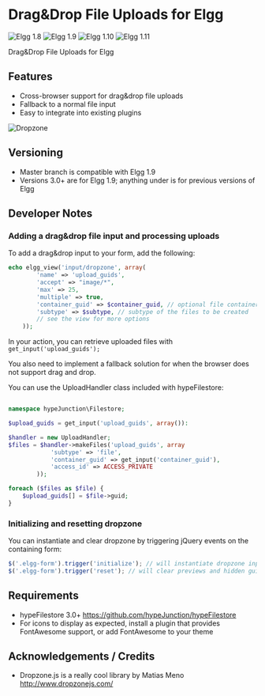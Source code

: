 Drag&Drop File Uploads for Elgg
===============================
![Elgg 1.8](https://img.shields.io/badge/Elgg-1.8.x-orange.svg?style=flat-square)
![Elgg 1.9](https://img.shields.io/badge/Elgg-1.9.x-orange.svg?style=flat-square)
![Elgg 1.10](https://img.shields.io/badge/Elgg-1.10.x-orange.svg?style=flat-square)
![Elgg 1.11](https://img.shields.io/badge/Elgg-1.11.x-orange.svg?style=flat-square)

Drag&Drop File Uploads for Elgg

## Features

* Cross-browser support for drag&drop file uploads
* Fallback to a normal file input
* Easy to integrate into existing plugins

![Dropzone](https://raw.github.com/hypeJunction/hypeDropzone/master/screenshots/dropzone_updated.png "Dropzone")

## Versioning

* Master branch is compatible with Elgg 1.9
* Versions 3.0+ are for Elgg 1.9; anything under is for previous versions of Elgg

## Developer Notes

### Adding a drag&drop file input and processing uploads

To add a drag&drop input to your form, add the following:

```php
echo elgg_view('input/dropzone', array(
		'name' => 'upload_guids',
		'accept' => "image/*",
		'max' => 25,
		'multiple' => true,
		'container_guid' => $container_guid, // optional file container
		'subtype' => $subtype, // subtype of the files to be created
		// see the view for more options
	));
```

In your action, you can retrieve uploaded files with ```get_input('upload_guids');```

You also need to implement a fallback solution for when the browser does not support
drag and drop.

You can use the UploadHandler class included with hypeFilestore:

```php

namespace hypeJunction\Filestore;

$upload_guids = get_input('upload_guids', array()):

$handler = new UploadHandler;
$files = $handler->makeFiles('upload_guids', array
			'subtype' => 'file',
			'container_guid' => get_input('container_guid'),
			'access_id' => ACCESS_PRIVATE
		));

foreach ($files as $file) {
	$upload_guids[] = $file->guid;
}
```

### Initializing and resetting dropzone

You can instantiate and clear dropzone by triggering jQuery events on the containing form:

```js
$('.elgg-form').trigger('initialize'); // will instantiate dropzone inputs contained within the form
$('.elgg-form').trigger('reset'); // will clear previews and hidden guid inputs
```

## Requirements

* hypeFilestore 3.0+ https://github.com/hypeJunction/hypeFilestore
* For icons to display as expected, install a plugin that provides FontAwesome support, or add FontAwesome to your theme


## Acknowledgements / Credits

* Dropzone.js is a really cool library by Matias Meno
http://www.dropzonejs.com/
